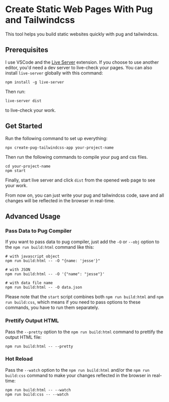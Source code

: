 # Create Static Web Pages With Pug and Tailwindcss

This tool helps you build static websites quickly with pug and tailwindcss.

## Prerequisites

I use VSCode and the [Live Server](https://marketplace.visualstudio.com/items?itemName=ritwickdey.LiveServer) extension.
If you choose to use another editor, you'd need a dev server to live-check your pages.
You can also install `live-server` globally with this command:

```
npm install -g live-server
```

Then run:

```
live-server dist
```

to live-check your work.

## Get Started

Run the following command to set up everything:

```
npx create-pug-tailwindcss-app your-project-name
```

Then run the following commands to compile your pug and css files.

```
cd your-project-name
npm start
```

Finally, start live server and click `dist` from the opened web page to see your work.

From now on, you can just write your pug and tailwindcss code, save and all changes will be reflected in the browser in real-time.

## Advanced Usage

### Pass Data to Pug Compiler

If you want to pass data to pug compiler, just add the `-O` or `--obj` option to the `npm run build:html` command like this:

```
# with javascript object
npm run build:html -- -O "{name: 'jesse'}"

# with JSON
npm run build:html -- -O '{"name": "jesse"}'

# with data file name
npm run build:html -- -O data.json
```

Please note that the `start` script combines both `npm run build:html` and `npm run build:css`, which means if you need to pass options to these commands, you have to run them separately.

### Prettify Output HTML

Pass the `--pretty` option to the `npm run build:html` command to prettify the output HTML file:

```
npm run build:html -- --pretty
```

### Hot Reload

Pass the `--watch` option to the `npm run build:html` and/or the `npm run build:css` command to make your changes reflected in the browser in real-time:

```
npm run build:html -- --watch
npm run build:css -- --watch
```
